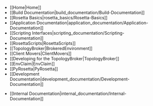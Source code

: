 * [[Home|Home]]
* [[Build Documentation|build_documentation/Build-Documentation]]
* [[Rosetta Basics|rosetta_basics/Rosetta-Basics]]
* [[Application Documentation|application_documentation/Application-Documentation]]
* [[Scripting Interfaces|scripting_documentation/Scripting-Documentation]]
 * [[RosettaScripts|RosettaScripts]]
 * [[TopologyBroker|BrokeredEnvironment]]
  * [[Client Movers|ClientMovers]]
  * [[Developing for the TopologyBroker|TopologyBroker]]
  * [[EnvClaim|EnvClaim]]
 * [[PyRosetta|PyRosetta]]
* [[Development Documentation|development_documentation/Development-Documentation]]
<!---BEGIN_INTERNAL-->
* [[Internal Documentation|internal_documentation/Internal-Documentation]]
<!---END_INTERNAL-->